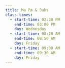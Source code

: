 ```yaml
---
title: Ma Pa & Bubs
class-times:
  - start-time: 02:30 PM
    end-time: 03:00 PM
    day: Wednesday
  - start-time: 08:20 AM
    end-time: 08:50 AM
    day: Friday
  - start-time: 09:00 AM
    end-time: 09:30 AM
    day: Friday
---
```

